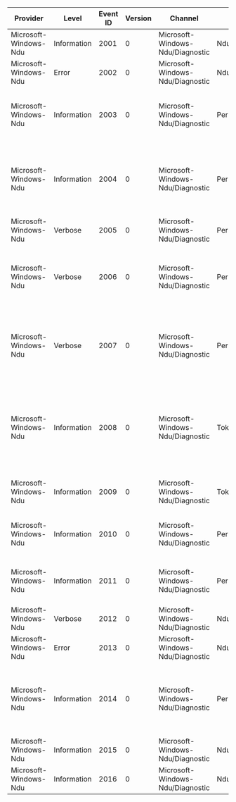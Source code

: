 Provider               |  Level        |  Event ID  |  Version  |  Channel                           |  Task                   |  Opcode  |  Keyword            |  Message
-----------------------|---------------|------------|-----------|------------------------------------|-------------------------|----------|---------------------|----------------------------------------------------------------------------------------------------------------------------------------------------------
Microsoft-Windows-Ndu  |  Information  |  2001      |  0        |  Microsoft-Windows-Ndu/Diagnostic  |  NduDebugTrace          |          |  NduDebugTrace      |  {_DebugString}
Microsoft-Windows-Ndu  |  Error        |  2002      |  0        |  Microsoft-Windows-Ndu/Diagnostic  |  NduDebugTrace          |          |  NduDebugTrace      |  {_FunctionName} Failed with {_Status}
Microsoft-Windows-Ndu  |  Information  |  2003      |  0        |  Microsoft-Windows-Ndu/Diagnostic  |  PerInterfaceStats      |          |  PerInterfaceStats  |  Interface (Luid:{_IfLuid}) added to per-interface list for proc {_ProcNum} at active index {_ListIndex}
Microsoft-Windows-Ndu  |  Information  |  2004      |  0        |  Microsoft-Windows-Ndu/Diagnostic  |  PerFlowStats           |          |  PerFlowStats       |  {_Direction} Flow (Id:{_FlowHandle}) established. ExePath: {_ExePath} SvcTag:{_SvcTag} PkgName:{_PkgName} UserId:{_UserId} Pid: {_Pid}
Microsoft-Windows-Ndu  |  Verbose      |  2005      |  0        |  Microsoft-Windows-Ndu/Diagnostic  |  PerFlowStats           |          |  PerFlowStats       |  Flow Context (Flow Id:{_FlowHandle}) Refcount{_RefDeref}
Microsoft-Windows-Ndu  |  Verbose      |  2006      |  0        |  Microsoft-Windows-Ndu/Diagnostic  |  PerInterfaceStats      |          |  PerInterfaceStats  |  Updated Interface Stats IfLuid:{_IfLuid} ProfileId:{_ProfileId} BytesSent:{_BytesSent} BytesRecvd:{_BytesRecvd}
Microsoft-Windows-Ndu  |  Verbose      |  2007      |  0        |  Microsoft-Windows-Ndu/Diagnostic  |  PerFlowStats           |          |  PerFlowStats       |  Updated Flow Stats (Flow Id:{_FlowHandle}) IfLuid:{_IfLuid} BytesSent:{_BytesSent} BytesRecvd:{_BytesRecvd}
Microsoft-Windows-Ndu  |  Information  |  2008      |  0        |  Microsoft-Windows-Ndu/Diagnostic  |  TokenTracking          |          |  TokenTracking      |  Registration for quota exceeded notification. ExePath: {_ExePath} SvcTag:{_SvcTag} PkgName:{_PkgName} UserId:{_UserId} Cookie: {_Cookie} Quota: {_Quota}
Microsoft-Windows-Ndu  |  Information  |  2009      |  0        |  Microsoft-Windows-Ndu/Diagnostic  |  TokenTracking          |          |  TokenTracking      |  Unregistered from quota exceeded notification. Cookie: {_Cookie}
Microsoft-Windows-Ndu  |  Information  |  2010      |  0        |  Microsoft-Windows-Ndu/Diagnostic  |  PerInterfaceStats      |          |  PerInterfaceStats  |  Registration for byte count limit. Luid: {_IfLuid} ProfileId:{_ProfileId} Limit: {_BytesLimit}
Microsoft-Windows-Ndu  |  Information  |  2011      |  0        |  Microsoft-Windows-Ndu/Diagnostic  |  PerInterfaceStats      |          |  PerInterfaceStats  |  Unregistered from byte count limit notification. Luid: {_IfLuid} ProfileId:{_ProfileId}
Microsoft-Windows-Ndu  |  Verbose      |  2012      |  0        |  Microsoft-Windows-Ndu/Diagnostic  |  NduDebugTrace          |          |  NduDebugTrace      |  {_DebugString}
Microsoft-Windows-Ndu  |  Error        |  2013      |  0        |  Microsoft-Windows-Ndu/Diagnostic  |  NduDebugTrace          |          |  NduDebugTrace      |  {_DebugString}
Microsoft-Windows-Ndu  |  Information  |  2014      |  0        |  Microsoft-Windows-Ndu/Diagnostic  |  PerInterfaceStats      |          |  PerInterfaceStats  |  IfLuid:{_IfLuid} ProfileId:{_ProfileId} BytesSent:{_BytesSent} BytesRecvd:{_BytesRecvd} IsCosted: {_IsCosted}
Microsoft-Windows-Ndu  |  Information  |  2015      |  0        |  Microsoft-Windows-Ndu/Diagnostic  |  NduPowerDebug          |          |  NduPowerDebug      |
Microsoft-Windows-Ndu  |  Information  |  2016      |  0        |  Microsoft-Windows-Ndu/Diagnostic  |  NduPowerQueueWorkItem  |          |  NduPowerDebug      |